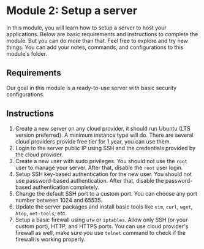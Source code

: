 # Module 2: Setup a server

In this module, you will learn how to setup a server to host your applications. Below are basic requirements and instructions to complete the module. But you can do more than that. Feel free to explore and try new things. You can add your notes, commands, and configurations to this module's folder. 

## Requirements

Our goal in this module is a ready-to-use server with basic security configurations.

## Instructions

1. Create a new server on any cloud provider, it should run Ubuntu (LTS version preferred). A minimum instance type will do. There are several cloud providers provide free tier for 1 year, you can use them.
2. Login to the server public IP using SSH and the credentials provided by the cloud provider.
3. Create a new user with sudo privileges. You should not use the `root` user to manage your server. After that, disable the `root` user login.
4. Setup SSH key-based authentication for the new user. You should not use password-based authentication. After that, disable the password-based authentication completely.
5. Change the default SSH port to a custom port. You can choose any port number between 1024 and 65535.
6. Update the server packages and install basic tools like `vim`, `curl`, `wget`, `htop`, `net-tools`, etc.
7. Setup a basic firewall using `ufw` or `iptables`. Allow only SSH (or your custom port), HTTP, and HTTPS ports. You can use cloud provider's firewall as well, make sure you use `telnet` command to check if the firewall is working properly.